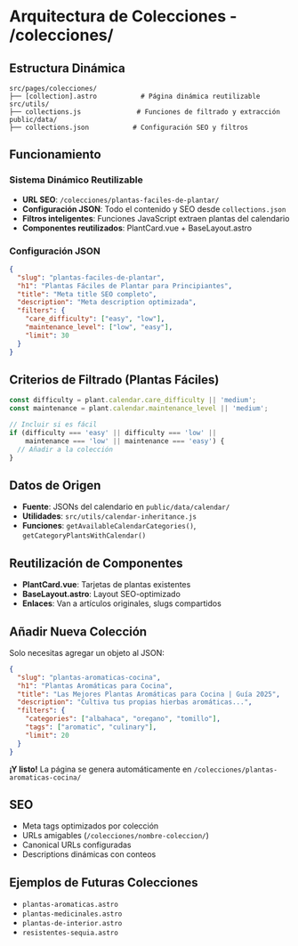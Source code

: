 # Arquitectura de Colecciones - /colecciones/

## Estructura Dinámica

```
src/pages/colecciones/
├── [collection].astro           # Página dinámica reutilizable
src/utils/
├── collections.js              # Funciones de filtrado y extracción
public/data/
├── collections.json           # Configuración SEO y filtros
```

## Funcionamiento

### Sistema Dinámico Reutilizable
- **URL SEO**: `/colecciones/plantas-faciles-de-plantar/`
- **Configuración JSON**: Todo el contenido y SEO desde `collections.json`
- **Filtros inteligentes**: Funciones JavaScript extraen plantas del calendario
- **Componentes reutilizados**: PlantCard.vue + BaseLayout.astro

### Configuración JSON
```json
{
  "slug": "plantas-faciles-de-plantar",
  "h1": "Plantas Fáciles de Plantar para Principiantes",
  "title": "Meta title SEO completo",
  "description": "Meta description optimizada",
  "filters": {
    "care_difficulty": ["easy", "low"],
    "maintenance_level": ["low", "easy"],
    "limit": 30
  }
}
```

## Criterios de Filtrado (Plantas Fáciles)

```javascript
const difficulty = plant.calendar.care_difficulty || 'medium';
const maintenance = plant.calendar.maintenance_level || 'medium';

// Incluir si es fácil
if (difficulty === 'easy' || difficulty === 'low' || 
    maintenance === 'low' || maintenance === 'easy') {
  // Añadir a la colección
}
```

## Datos de Origen

- **Fuente**: JSONs del calendario en `public/data/calendar/`
- **Utilidades**: `src/utils/calendar-inheritance.js`
- **Funciones**: `getAvailableCalendarCategories()`, `getCategoryPlantsWithCalendar()`

## Reutilización de Componentes

- **PlantCard.vue**: Tarjetas de plantas existentes
- **BaseLayout.astro**: Layout SEO-optimizado
- **Enlaces**: Van a artículos originales, slugs compartidos

## Añadir Nueva Colección

Solo necesitas agregar un objeto al JSON:

```json
{
  "slug": "plantas-aromaticas-cocina",
  "h1": "Plantas Aromáticas para Cocina",
  "title": "Las Mejores Plantas Aromáticas para Cocina | Guía 2025",
  "description": "Cultiva tus propias hierbas aromáticas...",
  "filters": {
    "categories": ["albahaca", "oregano", "tomillo"],
    "tags": ["aromatic", "culinary"],
    "limit": 20
  }
}
```

**¡Y listo!** La página se genera automáticamente en `/colecciones/plantas-aromaticas-cocina/`

## SEO

- Meta tags optimizados por colección
- URLs amigables (`/colecciones/nombre-coleccion/`)
- Canonical URLs configuradas
- Descriptions dinámicas con conteos

## Ejemplos de Futuras Colecciones

- `plantas-aromaticas.astro`
- `plantas-medicinales.astro`  
- `plantas-de-interior.astro`
- `resistentes-sequia.astro`